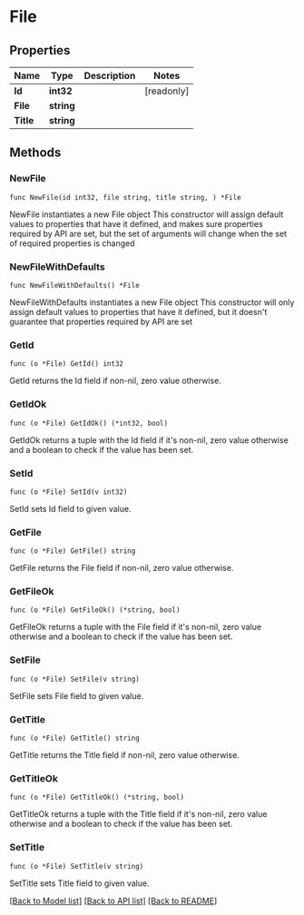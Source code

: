 # File

## Properties

Name | Type | Description | Notes
------------ | ------------- | ------------- | -------------
**Id** | **int32** |  | [readonly] 
**File** | **string** |  | 
**Title** | **string** |  | 

## Methods

### NewFile

`func NewFile(id int32, file string, title string, ) *File`

NewFile instantiates a new File object
This constructor will assign default values to properties that have it defined,
and makes sure properties required by API are set, but the set of arguments
will change when the set of required properties is changed

### NewFileWithDefaults

`func NewFileWithDefaults() *File`

NewFileWithDefaults instantiates a new File object
This constructor will only assign default values to properties that have it defined,
but it doesn't guarantee that properties required by API are set

### GetId

`func (o *File) GetId() int32`

GetId returns the Id field if non-nil, zero value otherwise.

### GetIdOk

`func (o *File) GetIdOk() (*int32, bool)`

GetIdOk returns a tuple with the Id field if it's non-nil, zero value otherwise
and a boolean to check if the value has been set.

### SetId

`func (o *File) SetId(v int32)`

SetId sets Id field to given value.


### GetFile

`func (o *File) GetFile() string`

GetFile returns the File field if non-nil, zero value otherwise.

### GetFileOk

`func (o *File) GetFileOk() (*string, bool)`

GetFileOk returns a tuple with the File field if it's non-nil, zero value otherwise
and a boolean to check if the value has been set.

### SetFile

`func (o *File) SetFile(v string)`

SetFile sets File field to given value.


### GetTitle

`func (o *File) GetTitle() string`

GetTitle returns the Title field if non-nil, zero value otherwise.

### GetTitleOk

`func (o *File) GetTitleOk() (*string, bool)`

GetTitleOk returns a tuple with the Title field if it's non-nil, zero value otherwise
and a boolean to check if the value has been set.

### SetTitle

`func (o *File) SetTitle(v string)`

SetTitle sets Title field to given value.



[[Back to Model list]](../README.md#documentation-for-models) [[Back to API list]](../README.md#documentation-for-api-endpoints) [[Back to README]](../README.md)


